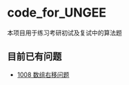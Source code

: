 # code_for_UNGEE

本项目用于练习考研初试及复试中的算法题

## 目前已有问题

- [1008 数组右移问题](https://mp.weixin.qq.com/s/cX3uPUE9-9c9FRMMVPvMAA)
